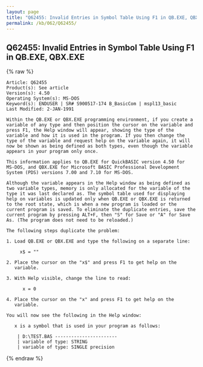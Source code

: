 ```yaml
---
layout: page
title: "Q62455: Invalid Entries in Symbol Table Using F1 in QB.EXE, QBX.EXE"
permalink: /kb/062/Q62455/
---
```


## Q62455: Invalid Entries in Symbol Table Using F1 in QB.EXE, QBX.EXE

{% raw %}

	Article: Q62455
	Product(s): See article
	Version(s): 4.50
	Operating System(s): MS-DOS
	Keyword(s): ENDUSER | SR# S900517-174 B_BasicCom | mspl13_basic
	Last Modified: 2-JAN-1991
	
	Within the QB.EXE or QBX.EXE programming environment, if you create a
	variable of any type and then position the cursor on the variable and
	press F1, the Help window will appear, showing the type of the
	variable and how it is used in the program. If you then change the
	type of the variable and request help on the variable again, it will
	now be shown as being defined as both types, even though the variable
	appears in your program only once.
	
	This information applies to QB.EXE for QuickBASIC version 4.50 for
	MS-DOS, and QBX.EXE for Microsoft BASIC Professional Development
	System (PDS) versions 7.00 and 7.10 for MS-DOS.
	
	Although the variable appears in the Help window as being defined as
	two variable types, memory is only allocated for the variable of the
	type it was last declared as. The symbol table used for displaying
	help on variables is updated only when QB.EXE or QBX.EXE is returned
	to the root state, which is when a new program is loaded or the
	current program is saved. To eliminate the duplicate entries, save the
	current program by pressing ALT+F, then "S" for Save or "A" for Save
	As. (The program does not need to be reloaded.)
	
	The following steps duplicate the problem:
	
	1. Load QB.EXE or QBX.EXE and type the following on a separate line:
	
	     x$ = ""
	
	2. Place the cursor on the "x$" and press F1 to get help on the
	   variable.
	
	3. With Help visible, change the line to read:
	
	      x = 0
	
	4. Place the cursor on the "x" and press F1 to get help on the
	   variable.
	
	You will now see the following in the Help window:
	
	   x is a symbol that is used in your program as follows:
	
	    | D:\TEST.BAS -----------------------
	    | variable of type: STRING
	    | variable of type: SINGLE precision

{% endraw %}
